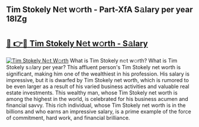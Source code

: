 ## Tim Stokely N𝚎t w𝚘rth - Part-XfA S𝚊lary per year 18IZg

# <h2><a href="http://gc358ug.nevu.top/?p=Tim+Stokely">🔗 👉🔴 Tim Stokely N𝚎t w𝚘rth - S𝚊lary</a></h2>

[![Tim Stokely N𝚎t W𝚘rth](https://i.imgur.com/Oavwk0R.jpeg)](http://gc358ug.nevu.top/?p=Tim+Stokely)
What is Tim Stokely n𝚎t w𝚘rth? What is Tim Stokely s𝚊lary per year?
This affluent person's Tim Stokely net worth is significant, making him one of the wealthiest in his profession. His salary is impressive, but it is dwarfed by Tim Stokely net worth, which is rumored to be even larger as a result of his varied business activities and valuable real estate investments. This wealthy man, whose Tim Stokely net worth is among the highest in the world, is celebrated for his business acumen and financial savvy. This rich individual, whose Tim Stokely net worth is in the billions and who earns an impressive salary, is a prime example of the force of commitment, hard work, and financial brilliance.
